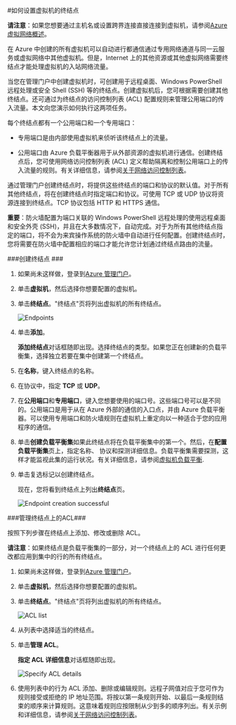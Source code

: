<properties linkid="manage-windows-howto-setup-endpoints" urlDisplayName="Set up endpoints" pageTitle="设置在 Azure 中的虚拟机上的终结点" metaKeywords="Azure config setup, configuring vm connection" description="了解如何设置与在 Azure 中虚拟机的通信。" metaCanonical="" services="virtual-machines" documentationCenter="" title="" authors="" solutions="" manager="" editor="" />
<tags ms.service="virtual-machines"
    ms.date="02/12/2015"
    wacn.date="04/11/2015"
    />


#如何设置虚拟机的终结点

**请注意**：如果您想要通过主机名或设置跨界连接直接连接到虚拟机，请参阅[Azure 虚拟网络概述](https://msdn.microsoft.com/zh-CN/library/azure/jj156007.aspx)。

在 Azure 中创建的所有虚拟机可以自动进行都通信通过专用网络通道与同一云服务或虚拟网络中其他虚拟机。但是，Internet 上的其他资源或其他虚拟网络需要终结点才能处理虚拟机的入站网络流量。 

当您在管理门户中创建虚拟机时，可创建用于远程桌面、Windows PowerShell 远程处理或安全 Shell (SSH) 等的终结点。创建虚拟机后，您可根据需要创建其他终结点。还可通过为终结点的访问控制列表 (ACL) 配置规则来管理公用端口的传入流量。本文向您演示如何执行这两项任务。

每个终结点都有一个公用端口和一个专用端口：

- 专用端口是由内部使用虚拟机来侦听该终结点上的流量。

- 公用端口由 Azure 负载平衡器用于从外部资源的虚拟机进行通信。创建终结点后，您可使用网络访问控制列表 (ACL) 定义帮助隔离和控制公用端口上的传入流量的规则。有关详细信息，请参阅[关于网络访问控制列表](https://msdn.microsoft.com/zh-CN/library/azure/dn376541.aspx)。

通过管理门户创建终结点时，将提供这些终结点的端口和协议的默认值。对于所有其他终结点，将在创建终结点时指定端口和协议。可使用 TCP 或 UDP 协议将资源连接到终结点。TCP 协议包括 HTTP 和 HTTPS 通信。  

**重要**：防火墙配置为端口关联的 Windows PowerShell 远程处理的使用远程桌面和安全外壳 (SSH)，并且在大多数情况下，自动完成。对于为所有其他终结点指定的端口，将不会为来宾操作系统的防火墙中自动进行任何配置。创建终结点时，您将需要在防火墙中配置相应的端口才能允许您计划通过终结点路由的流量。

###创建终结点 ###

1. 如果尚未这样做，登录到[Azure 管理门户](http://manage.windowsazure.cn)。

2. 单击**虚拟机**，然后选择你想要配置的虚拟机。

3. 单击**终结点**。"终结点"页将列出虚拟机的所有终结点。

	![Endpoints](./media/virtual-machines-set-up-endpoints/endpointswindows.png)

4.	单击**添加**。

	**添加终结点**对话框随即出现。选择终结点的类型。如果您正在创建新的负载平衡集，选择独立若要在集中创建第一个终结点。
	
5. 在**名称**，键入终结点的名称。

6. 在协议中，指定 **TCP** 或 **UDP**。

7. 在**公用端口**和**专用端口**，键入您想要使用的端口号。这些端口号可以是不同的。公用端口是用于从在 Azure 外部的通信的入口点，并由 Azure 负载平衡器。可以使用专用端口和防火墙规则在虚拟机上重定向以一种适合于您的应用程序的通信。

8. 单击**创建负载平衡集**如果此终结点将在负载平衡集中的第一个。然后，在**配置负载平衡集**页上，指定名称、 协议和探测详细信息。负载平衡集需要探测，这样才能监视此集的运行状况。有关详细信息，请参阅[虚拟机负载平衡](/zh-cn/documentation/articles/virtual-machines-load-balance).  

9.	单击复选标记以创建终结点。

	现在，您将看到终结点上列出**终结点**页。

	![Endpoint creation successful](./media/virtual-machines-set-up-endpoints/endpointwindowsnew.png)

###管理终结点上的ACL###

按照下列步骤在终结点上添加、修改或删除 ACL。

**请注意**：如果终结点是负载平衡集的一部分，对一个终结点上的 ACL 进行任何更改都应用到集中的行的所有终结点。

1. 如果尚未这样做，登录到[Azure 管理门户](http://manage.windowsazure.cn)。

2. 单击**虚拟机**，然后选择你想要配置的虚拟机。

3. 单击**终结点**。"终结点"页将列出虚拟机的所有终结点。

    ![ACL list](./media/virtual-machines-set-up-endpoints/EndpointsShowsDefaultEndpointsForVM.png)

4. 从列表中选择适当的终结点。 

5. 单击**管理 ACL**。

    **指定 ACL 详细信息**对话框随即出现。

    ![Specify ACL details](./media/virtual-machines-set-up-endpoints/EndpointACLdetails.png)

6. 使用列表中的行为 ACL 添加、删除或编辑规则。远程子网值对应于您可作为规则接受或拒绝的 IP 地址范围。将按以第一条规则开始、以最后一条规则结束的顺序来计算规则。这意味着规则应按限制从少到多的顺序列出。有关示例和详细信息，请参阅[关于网络访问控制列表](https://msdn.microsoft.com/zh-CN/library/azure/dn376541.aspx)。
